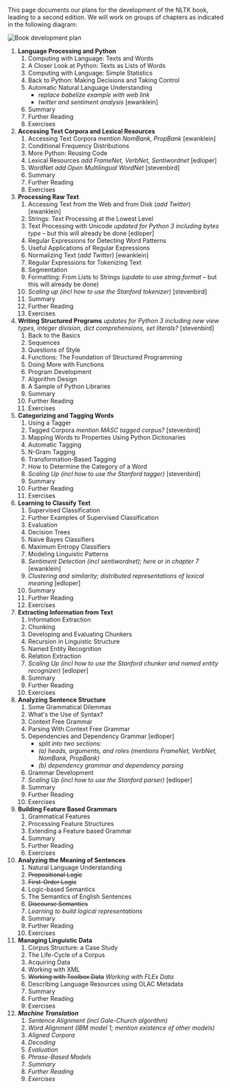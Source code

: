 This page documents our plans for the development of the NLTK book, leading to a second edition. We will work on groups of chapters as indicated in the following diagram:

![Book development plan](https://github.com/nltk/nltk_book/blob/master/images/2nd_ed_plan.png)

1. **Language Processing and Python**
    1. Computing with Language: Texts and Words
    2. A Closer Look at Python: Texts as Lists of Words
    3. Computing with Language: Simple Statistics
    4. Back to Python: Making Decisions and Taking Control
    5. Automatic Natural Language Understanding
        * _replace babelize example with web link_
        * _twitter and sentiment analysis_ [ewanklein]
    6. Summary
    7. Further Reading
    8. Exercises
2. **Accessing Text Corpora and Lexical Resources**
    1. Accessing Text Corpora _mention NomBank, PropBank_ [ewanklein]
    2. Conditional Frequency Distributions
    3. More Python: Reusing Code
    4. Lexical Resources _add FrameNet, VerbNet, Sentiwordnet_ [edloper]
    5. WordNet _add Open Multilingual WordNet_ [stevenbird]
    6. Summary
    7. Further Reading
    8. Exercises
3. **Processing Raw Text**
    1. Accessing Text from the Web and from Disk (_add Twitter_) [ewanklein]
    2. Strings: Text Processing at the Lowest Level
    3. Text Processing with Unicode _updated for Python 3 including bytes type_ – but this will already be done [edloper]
    4. Regular Expressions for Detecting Word Patterns
    5. Useful Applications of Regular Expressions
    6. Normalizing Text (_add Twitter_) [ewanklein]
    7. Regular Expressions for Tokenizing Text
    8. Segmentation
    9. Formatting: From Lists to Strings (_update to use string.format_ – but this will already be done)
    10. _Scaling up (incl how to use the Stanford tokenizer)_ [stevenbird]
    11. Summary
    12. Further Reading
    13. Exercises
4. **Writing Structured Programs** _updates for Python 3 including new view types, integer division, dict comprehensions, set literals?_ [stevenbird]
    1. Back to the Basics
    2. Sequences
    3. Questions of Style
    4. Functions: The Foundation of Structured Programming
    5. Doing More with Functions
    6. Program Development
    7. Algorithm Design
    8. A Sample of Python Libraries
    9. Summary
    10. Further Reading
    11. Exercises
5. **Categorizing and Tagging Words**
    1. Using a Tagger
    2. Tagged Corpora _mention MASC tagged corpus?_ [stevenbird]
    3. Mapping Words to Properties Using Python Dictionaries
    4. Automatic Tagging
    5. N-Gram Tagging
    6. Transformation-Based Tagging
    7. How to Determine the Category of a Word
    8. _Scaling Up (incl how to use the Stanford tagger)_ [stevenbird]
    9. Summary
    10. Further Reading
    11. Exercises
6. **Learning to Classify Text**
    1. Supervised Classification
    2. Further Examples of Supervised Classification
    3. Evaluation
    4. Decision Trees
    5. Naive Bayes Classifiers
    6. Maximum Entropy Classifiers
    7. Modeling Linguistic Patterns
    8. _Sentiment Detection (incl sentiwordnet); here or in chapter 7_ [ewanklein]
    9. _Clustering and similarity; distributed representations of lexical meaning_ [edloper]
    10. Summary
    11. Further Reading
    12. Exercises
7. **Extracting Information from Text**
    1. Information Extraction
    2. Chunking
    3. Developing and Evaluating Chunkers
    4. Recursion in Linguistic Structure
    5. Named Entity Recognition
    6. Relation Extraction
    7. _Scaling Up (incl how to use the Stanford chunker and named entity recognizer)_ [edloper]
    8. Summary
    9. Further Reading
    10. Exercises
8. **Analyzing Sentence Structure**
    1. Some Grammatical Dilemmas
    2. What's the Use of Syntax?
    3. Context Free Grammar
    4. Parsing With Context Free Grammar
    5. Dependencies and Dependency Grammar [edloper]
        * _split into two sections:_
        * _(a) heads, arguments, and roles (mentions FrameNet, VerbNet, NomBank, PropBank)_
        * _(b) dependency grammar and dependency parsing_
    6. Grammar Development
    7. _Scaling Up (incl how to use the Stanford parser)_ [edloper]
    8. Summary
    9. Further Reading
    10. Exercises
9. **Building Feature Based Grammars**
    1. Grammatical Features
    2. Processing Feature Structures
    3. Extending a Feature based Grammar
    4. Summary
    5. Further Reading
    6. Exercises
10. **Analyzing the Meaning of Sentences**
    1. Natural Language Understanding
    2. ~~Propositional Logic~~
    3. ~~First-Order Logic~~
    2. Logic-based Semantics
    4. The Semantics of English Sentences
    5. ~~Discourse Semantics~~
    6. _Learning to build logical representations_
    6. Summary
    7. Further Reading
    8. Exercises
11. **Managing Linguistic Data**
    1. Corpus Structure: a Case Study
    2. The Life-Cycle of a Corpus
    3. Acquiring Data
    4. Working with XML
    5. ~~Working with Toolbox Data~~ _Working with FLEx Data_
    6. Describing Language Resources using OLAC Metadata
    7. Summary
    8. Further Reading
    9. Exercises
12. _**Machine Translation**_
    1. _Sentence Alignment (incl Gale-Church algorithm)_
    2. _Word Alignment (IBM model 1; mention existence of other models)_
    3. _Aligned Corpora_
    4. _Decoding_
    5. _Evaluation_
    6. _Phrase-Based Models_
    7. _Summary_
    7. _Further Reading_
    8. _Exercises_
